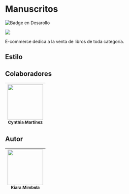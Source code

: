 # Manuscritos

![Badge en Desarollo](https://img.shields.io/badge/STATUS-EN%20DESAROLLO-green)
<p align="left">
<img src="https://img.shields.io/badge/STATUS-EN%20DESAROLLO-green">
</p>

E-commerce dedica a la venta de libros de toda categoría.

## Estilo 

## Colaboradores
| [<img src="https://avatars.githubusercontent.com/u/111720722?v=4" width=115><br><sub>Cynthia Martínez</sub>](https://github.com/CynthMartz) |
| :---: |

## Autor

| [<img src="https://avatars.githubusercontent.com/u/115656708?v=4" width=115><br><sub>Kiara Mimbela</sub>](https://github.com/KiaraMimbela) |
| :---: |